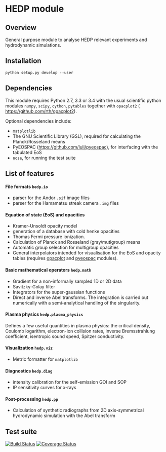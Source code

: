 #   HEDP module

## Overview

General purpose module to analyse HEDP relevant experiments and hydrodynamic simulations.


## Installation

    python setup.py develop --user


## Dependencies
   This module requires Python 2.7, 3.3 or 3.4  with the usual scientific python modules `numpy`, `scipy`,  `cython`, `pytables`  together with `opacplot2` ( https://github.com/rth/opacplot2).


 Optional dependencies include:
 - `matplotlib`
 - The GNU Scientific Library (GSL), required for calculating the Planck/Rosseland means
 - PyEOSPAC (https://github.com/luli/pyeospac), for interfacing with the tabulated EoS
 - `nose`, for running the test suite

## List of features
  
####   File formats `hedp.io`

   - parser for the Andor `.sif` image files
   - parser for the Hamamatsu streak camera `.img` files

#### Equation of state (EoS) and opacities
   - Kramer-Unsoldt opacity model
   - generation of a database with cold henke opacities
   - Thomas Fermi pressure ionization.
   - Calculation of Planck and Rosseland (gray/mutigroup) means
   - Automatic group selection for multigroup opacities
   - General interpolators intended for visualisation for the EoS and opacity tables (requires [opacplot](https://github.com/rth/opacplot2) and [pyeospac](https://github.com/luli/pyeospac) modules).


####  Basic mathematical operators `hedp.math`
   - Gradient for a non-informally sampled 1D or 2D data
   - Savitzky-Golay filter 
   - Integrators for the super-gaussian functions
   - Direct and inverse Abel transforms. The integration is carried out numerically with a semi-analytical handling of the singularity.


#### Plasma physics `hedp.plasma_physics`
   Defines a few useful quantities  in plasma physics:  the critical density, Coulomb logarithm, electron-ion collision rates, inverse Bremsstrahlung coefficient,  isentropic sound speed, Spitzer conductivity.


#### Visualization  `hedp.viz`
   - Metric formatter for `matplotlib`
         
#### Diagnostics  `hedp.diag`
   - intensity calibration for the self-emission GOI and SOP
   - IP sensitivity curves for x-rays
   

#### Post-processing  `hedp.pp`
   - Calculation of synthetic radiographs from 2D axis-symmetrical hydrodynamic simulation with the Abel transform 
     
    

## Test suite

[![Build Status](https://travis-ci.org/luli/hedp.svg?branch=master)](https://travis-ci.org/luli/hedp)
[![Coverage Status](https://coveralls.io/repos/luli/hedp/badge.svg?branch=master)](https://coveralls.io/r/luli/hedp?branch=master)

